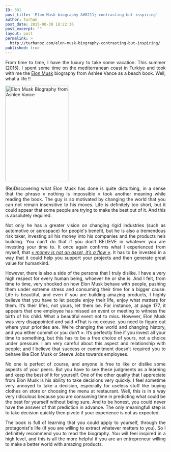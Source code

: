 ```yaml
---
ID: 301
post_title: 'Elon Musk biography &#8211; contrasting but inspiring'
author: turhan
post_date: 2015-08-30 18:22:36
post_excerpt: ""
layout: post
permalink: >
  http://turhanoz.com/elon-musk-biography-contrasting-but-inspiring/
published: true
---
```

<p style="text-align: justify;">From time to time, I have the luxury to take some vacation. This summer (2015), I spent some time on the mediterranean coast in Turkiye and took with me the <span style="text-decoration: underline;">Elon Musk</span> biography from Ashlee Vance as a beach book. Well, what a life !!</p>
<p style="text-align: justify;"><a href="http://turhanoz.com/wp-content/uploads/2015/08/ElonMusk.jpg"><img class="size-medium wp-image-302 aligncenter" src="http://turhanoz.com/wp-content/uploads/2015/08/ElonMusk-198x300.jpg" alt="Elon Musk Biography from Ashlee Vance" width="198" height="300" /></a></p>
<p style="text-align: justify;">(Re)Discovering what Elon Musk has done is quite disturbing, in a sense that the phrase « nothing is impossible » took another meaning while reading the book. The guy is so motivated by changing the world that you can not remain insensitive to his moves. Life is definitely too short, but it could appear that some people are trying to make the best out of it. And this is absolutely required.</p>
<p style="text-align: justify;">Not only he has a greater vision on changing rigid industries (such as automotive or aerospace) for people's benefit, but he is also a tremendous risk taker, investing all his money into his companies and the products he’s building. You can’t do that if you don’t BELIEVE in whatever you are investing your time to. It once again confirms what I experienced from myself, that <em><a href="http://turhanoz.com/entrepreneur-spirit/">« money is not an asset, it’s a flow »</a></em>. It has to be invested in a way that it could help you support your projects and then generate great value for humankind.</p>
<p style="text-align: justify;">However, there is also a side of the persona that I truly dislike. I have a very high respect for every human being, whoever he or she is. And I felt, from time to time, very shocked on how Elon Musk behave with people, pushing them under extreme stress and consuming their time for a bigger cause. Life is beautiful, and even if you are building amazing products, I highly believe that you have to let people enjoy their life, enjoy what matters for them. It’s their lifes, not yours, let them be. For instance, at page 177, it appears that one employee has missed an event or meeting to witness the birth of his child. What a beautiful event not to miss. However, Elon Musk was very disappointed and said «That is no excuse. you need to figure out where your priorities are. We’re changing the world and changing history, and you either commit or you don’t ».
It’s perfectly fine if you invest all your time to something, but this has to be a free choice of yours, not a choice under pressure.
I am very careful about this aspect and relationship with people; and I believe that success or commitment doesn’t required you to behave like Elon Musk or Steeve Jobs towards employees.</p>
<p style="text-align: justify;">No one is perfect of course, and anyone is free to like or dislike some aspects of your peers. But you have to see these judgments as a learning and keep the best of it for yourself. One of the other quality that I appreciate from Elon Musk is his ability to take decisions very quickly. I feel sometime very annoyed to take a decision, especially for useless stuff like buying clothes on store or choosing the menu at restaurant. Well, this is in a way very ridiculous because you are consuming time in predicting what could be the best for yourself without being sure. And to be honest, you could never have the answer of that prediction in advance. The only meaningfull step is to take decision quickly then pivote if your experience is not as expected.</p>
<p style="text-align: justify;">The book is full of learning that you could apply to yourself, through the protagonist's life (if you are willing to extract whatever matters to you).
So I definitely recommend you to read the biography. You will feel inspired in a high level, and this is all the more helpful if you are an entrepreneur willing to make a better world with amazing products.</p>